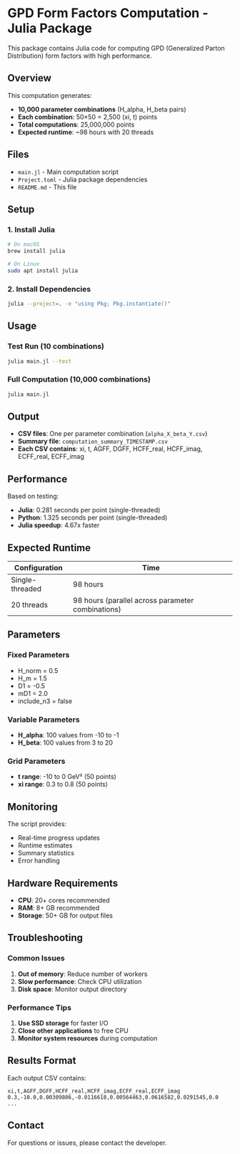 # GPD Form Factors Computation - Julia Package

This package contains Julia code for computing GPD (Generalized Parton Distribution) form factors with high performance.

## Overview

This computation generates:
- **10,000 parameter combinations** (H_alpha, H_beta pairs)
- **Each combination**: 50×50 = 2,500 (xi, t) points  
- **Total computations**: 25,000,000 points
- **Expected runtime**: ~98 hours with 20 threads

## Files

- `main.jl` - Main computation script
- `Project.toml` - Julia package dependencies
- `README.md` - This file

## Setup

### 1. Install Julia
```bash
# On macOS
brew install julia

# On Linux
sudo apt install julia
```

### 2. Install Dependencies
```bash
julia --project=. -e "using Pkg; Pkg.instantiate()"
```

## Usage

### Test Run (10 combinations)
```bash
julia main.jl --test
```

### Full Computation (10,000 combinations)
```bash
julia main.jl
```

## Output

- **CSV files**: One per parameter combination (`alpha_X_beta_Y.csv`)
- **Summary file**: `computation_summary_TIMESTAMP.csv`
- **Each CSV contains**: xi, t, AGFF, DGFF, HCFF_real, HCFF_imag, ECFF_real, ECFF_imag

## Performance

Based on testing:
- **Julia**: 0.281 seconds per point (single-threaded)
- **Python**: 1.325 seconds per point (single-threaded)
- **Julia speedup**: 4.67x faster

## Expected Runtime

| Configuration | Time |
|---------------|------|
| Single-threaded | 98 hours |
| 20 threads | 98 hours (parallel across parameter combinations) |

## Parameters

### Fixed Parameters
- H_norm = 0.5
- H_m = 1.5  
- D1 = -0.5
- mD1 = 2.0
- include_n3 = false

### Variable Parameters
- **H_alpha**: 100 values from -10 to -1
- **H_beta**: 100 values from 3 to 20

### Grid Parameters
- **t range**: -10 to 0 GeV² (50 points)
- **xi range**: 0.3 to 0.8 (50 points)

## Monitoring

The script provides:
- Real-time progress updates
- Runtime estimates
- Summary statistics
- Error handling

## Hardware Requirements

- **CPU**: 20+ cores recommended
- **RAM**: 8+ GB recommended
- **Storage**: 50+ GB for output files

## Troubleshooting

### Common Issues

1. **Out of memory**: Reduce number of workers
2. **Slow performance**: Check CPU utilization
3. **Disk space**: Monitor output directory

### Performance Tips

1. **Use SSD storage** for faster I/O
2. **Close other applications** to free CPU
3. **Monitor system resources** during computation

## Results Format

Each output CSV contains:
```csv
xi,t,AGFF,DGFF,HCFF_real,HCFF_imag,ECFF_real,ECFF_imag
0.3,-10.0,0.00309806,-0.0116618,0.00564463,0.0616582,0.0291545,0.0
...
```

## Contact

For questions or issues, please contact the developer.
